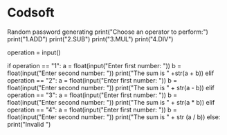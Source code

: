 # Codsoft
Random password generating
print("Choose an operator to perform:")
print("1.ADD")
print("2.SUB")
print("3.MUL")
print("4.DIV")

operation = input()

if operation == "1":
    a = float(input("Enter first number: "))
    b = float(input("Enter second number: "))
    print("The sum is " +str(a + b))
elif operation == "2":
    a = float(input("Enter first number: "))
    b = float(input("Enter second number: "))
    print("The sum is " + str(a - b))
elif operation == "3":
     a = float(input("Enter first number: "))
     b = float(input("Enter second number: "))
     print("The sum is " + str(a * b))
elif operation == "4":
    a = float(input("Enter first number: "))
    b = float(input("Enter second number: "))
    print("The sum is " + str (a / b))
else:
    print("Invalid ")
